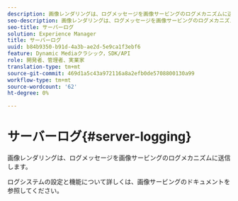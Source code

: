 ```yaml
---
description: 画像レンダリングは、ログメッセージを画像サービングのログメカニズムに送信します。
seo-description: 画像レンダリングは、ログメッセージを画像サービングのログメカニズムに送信します。
seo-title: サーバーログ
solution: Experience Manager
title: サーバーログ
uuid: b84b9350-b91d-4a3b-ae2d-5e9ca1f3ebf6
feature: Dynamic Mediaクラシック，SDK/API
role: 開発者、管理者、実業家
translation-type: tm+mt
source-git-commit: 469d1a5c43a972116a8a2efb0de5708800130a99
workflow-type: tm+mt
source-wordcount: '62'
ht-degree: 0%

---
```



# サーバーログ{#server-logging}

画像レンダリングは、ログメッセージを画像サービングのログメカニズムに送信します。

ログシステムの設定と機能について詳しくは、画像サービングのドキュメントを参照してください。
